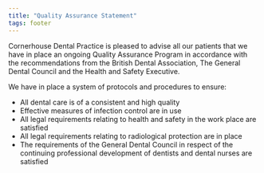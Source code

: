 ```yaml
---
title: "Quality Assurance Statement"
tags: footer
---
```


Cornerhouse Dental Practice is pleased to advise all our patients that we have in place an ongoing Quality Assurance Program in accordance with the recommendations from the British Dental Association, The General Dental Council and the Health and Safety Executive.

We have in place a system of protocols and procedures to ensure:

- All dental care is of a consistent and high quality
- Effective measures of infection control are in use
- All legal requirements relating to health and safety in the work place are satisfied
- All legal requirements relating to radiological protection are in place
- The requirements of the General Dental Council in respect of the continuing professional development of dentists and dental nurses are satisfied